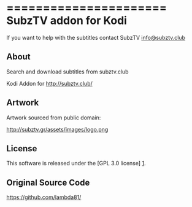 ======================
SubzTV addon for Kodi
======================
If you want to help with the subtitles contact SubzTV
info@subztv.club

About
-----
Search and download subtitles from subztv.club

Kodi Addon for http://subztv.club/


Artwork
---------------------
Artwork sourced from public domain:

http://subztv.gr/assets/images/logo.png


License
-------
This software is released under the [GPL 3.0 license] [1].

[1]: http://www.gnu.org/licenses/gpl-3.0.html

Original Source Code
--------------------
https://github.com/lambda81/